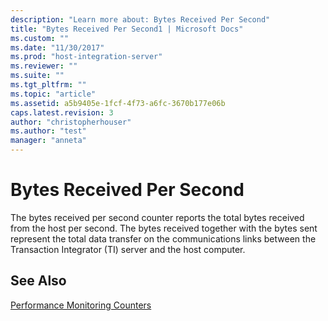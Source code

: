 ```yaml
---
description: "Learn more about: Bytes Received Per Second"
title: "Bytes Received Per Second1 | Microsoft Docs"
ms.custom: ""
ms.date: "11/30/2017"
ms.prod: "host-integration-server"
ms.reviewer: ""
ms.suite: ""
ms.tgt_pltfrm: ""
ms.topic: "article"
ms.assetid: a5b9405e-1fcf-4f73-a6fc-3670b177e06b
caps.latest.revision: 3
author: "christopherhouser"
ms.author: "test"
manager: "anneta"
---
```

# Bytes Received Per Second
The bytes received per second counter reports the total bytes received from the host per second. The bytes received together with the bytes sent represent the total data transfer on the communications links between the Transaction Integrator (TI) server and the host computer.  
  
## See Also  
 [Performance Monitoring Counters](../core/performance-monitoring-counters2.md)
